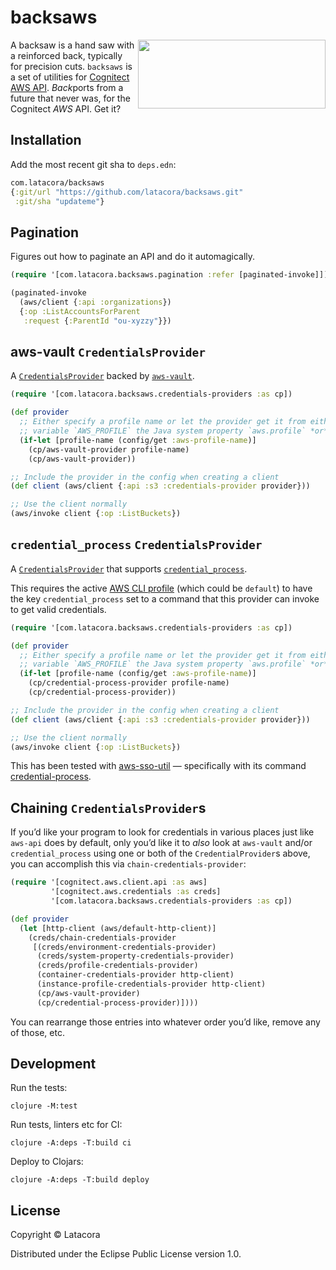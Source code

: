 # backsaws

<img align="right" width="300" height="110" src="https://raw.githubusercontent.com/latacora/backsaws/main/backsaws.svg">

A backsaw is a hand saw with a reinforced back, typically for precision cuts.
`backsaws` is a set of utilities for [Cognitect AWS API][awsapi]. *Back*ports from
a future that never was, for the Cognitect *AWS* API. Get it?

[awsapi]: https://github.com/cognitect-labs/aws-api

## Installation

Add the most recent git sha to `deps.edn`:

```clojure
com.latacora/backsaws
{:git/url "https://github.com/latacora/backsaws.git"
 :git/sha "updateme"}
```

## Pagination

Figures out how to paginate an API and do it automagically.

```clojure
(require '[com.latacora.backsaws.pagination :refer [paginated-invoke]])

(paginated-invoke
  (aws/client {:api :organizations})
  {:op :ListAccountsForParent
   :request {:ParentId "ou-xyzzy"}})
```


## aws-vault `CredentialsProvider`

A [`CredentialsProvider`][CredentialsProvider] backed by [`aws-vault`][awsvault].

```clojure
(require '[com.latacora.backsaws.credentials-providers :as cp])

(def provider
  ;; Either specify a profile name or let the provider get it from either the environment
  ;; variable `AWS_PROFILE` the Java system property `aws.profile` *or* fall back to `default`
  (if-let [profile-name (config/get :aws-profile-name)]
    (cp/aws-vault-provider profile-name)
    (cp/aws-vault-provider))

;; Include the provider in the config when creating a client
(def client (aws/client {:api :s3 :credentials-provider provider}))

;; Use the client normally
(aws/invoke client {:op :ListBuckets})
```


## `credential_process` `CredentialsProvider`

A [`CredentialsProvider`][CredentialsProvider] that supports
[`credential_process`][credential_process].

This requires the active [AWS CLI profile] (which could be `default`) to have the key
`credential_process` set to a command that this provider can invoke to get valid credentials.

```clojure
(require '[com.latacora.backsaws.credentials-providers :as cp])

(def provider
  ;; Either specify a profile name or let the provider get it from either the environment
  ;; variable `AWS_PROFILE` the Java system property `aws.profile` *or* fall back to `default`
  (if-let [profile-name (config/get :aws-profile-name)]
    (cp/credential-process-provider profile-name)
    (cp/credential-process-provider))

;; Include the provider in the config when creating a client
(def client (aws/client {:api :s3 :credentials-provider provider}))

;; Use the client normally
(aws/invoke client {:op :ListBuckets})
```

This has been tested with [aws-sso-util] — specifically with its command
[credential-process][aws-sso-util-credential-process].


## Chaining `CredentialsProvider`s

If you’d like your program to look for credentials in various places just like `aws-api` does by
default, only you’d like it to *also* look at `aws-vault` and/or `credential_process` using one or
both of the `CredentialProvider`s above, you can accomplish this via `chain-credentials-provider`:

```clojure
(require '[cognitect.aws.client.api :as aws]
         '[cognitect.aws.credentials :as creds]
         '[com.latacora.backsaws.credentials-providers :as cp])

(def provider
  (let [http-client (aws/default-http-client)]
    (creds/chain-credentials-provider
     [(creds/environment-credentials-provider)
      (creds/system-property-credentials-provider)
      (creds/profile-credentials-provider)
      (container-credentials-provider http-client)
      (instance-profile-credentials-provider http-client)
      (cp/aws-vault-provider)
      (cp/credential-process-provider)])))
```

You can rearrange those entries into whatever order you’d like, remove any of those, etc.


## Development

Run the tests:

    clojure -M:test

Run tests, linters etc for CI:

    clojure -A:deps -T:build ci

Deploy to Clojars:

    clojure -A:deps -T:build deploy


## License

Copyright © Latacora

Distributed under the Eclipse Public License version 1.0.


[AWS CLI Profile]: https://docs.aws.amazon.com/cli/latest/userguide/cli-configure-profiles.html
[aws-sso-util]: https://github.com/benkehoe/aws-sso-util
[aws-sso-util-credential-process]: https://github.com/benkehoe/aws-sso-util/blob/39cf9431e3ae03dc9d396ff6f4b80c5fc7889c85/docs/credential-process.md
[awsvault]: https://github.com/99designs/aws-vault
[CredentialsProvider]: https://github.com/cognitect-labs/aws-api#credentials
[credential_process]: https://docs.aws.amazon.com/cli/latest/userguide/cli-configure-sourcing-external.html
